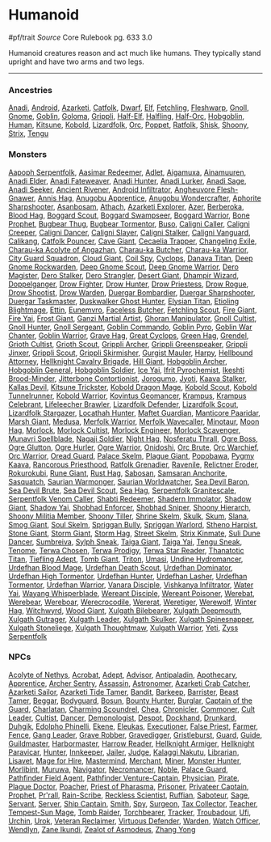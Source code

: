 # Humanoid
#pf/trait 
*Source* Core Rulebook pg. 633 3.0

Humanoid creatures reason and act much like humans. They typically stand upright and have two arms and two legs.

---

### Ancestries
[Anadi](Anadi), [Android](Android), [Azarketi](Azarketi), [Catfolk](Catfolk), [Dwarf](Dwarf), [Elf](Elf), [Fetchling](Fetchling), [Fleshwarp](Fleshwarp), [Gnoll](Gnoll), [Gnome](Gnome), [Goblin](Goblin), [Goloma](Goloma), [Grippli](Grippli), [Half-Elf](Half-Elf), [Halfling](Halfling), [Half-Orc](Half-Orc), [Hobgoblin](Hobgoblin), [Human](Human), [Kitsune](Kitsune), [Kobold](Kobold), [Lizardfolk](Lizardfolk), [Orc](Orc), [Poppet](Poppet), [Ratfolk](Ratfolk), [Shisk](Shisk), [Shoony](Shoony), [Strix](Strix), [Tengu](Tengu)

### Monsters
[Aapoph Serpentfolk](Aapoph%20Serpentfolk), [Aasimar Redeemer](Aasimar%20Redeemer), [Adlet](Adlet), [Aigamuxa](Aigamuxa), [Ainamuuren](Ainamuuren), [Anadi Elder](Anadi%20Elder), [Anadi Fateweaver](Anadi%20Fateweaver), [Anadi Hunter](Anadi%20Hunter), [Anadi Lurker](Anadi%20Lurker), [Anadi Sage](Anadi%20Sage), [Anadi Seeker](Anadi%20Seeker), [Ancient Rivener](Ancient%20Rivener), [Android Infiltrator](Android%20Infiltrator), [Angheuvore Flesh-Gnawer](Angheuvore%20Flesh-Gnawer), [Annis Hag](Annis%20Hag), [Anugobu Apprentice](Anugobu%20Apprentice), [Anugobu Wondercrafter](Anugobu%20Wondercrafter), [Aphorite Sharpshooter](Aphorite%20Sharpshooter), [Asanbosam](Asanbosam), [Athach](Athach), [Azarketi Explorer](Azarketi%20Explorer), [Azer](Azer), [Berberoka](Berberoka), [Blood Hag](Blood%20Hag), [Boggard Scout](Boggard%20Scout), [Boggard Swampseer](Boggard%20Swampseer), [Boggard Warrior](Boggard%20Warrior), [Bone Prophet](Bone%20Prophet), [Bugbear Thug](Bugbear%20Thug), [Bugbear Tormentor](Bugbear%20Tormentor), [Buso](Buso), [Caligni Caller](Caligni%20Caller), [Caligni Creeper](Caligni%20Creeper), [Caligni Dancer](Caligni%20Dancer), [Caligni Slayer](Caligni%20Slayer), [Caligni Stalker](Caligni%20Stalker), [Caligni Vanguard](Caligni%20Vanguard), [Calikang](Calikang), [Catfolk Pouncer](Catfolk%20Pouncer), [Cave Giant](Cave%20Giant), [Cecaelia Trapper](Cecaelia%20Trapper), [Changeling Exile](Changeling%20Exile), [Charau-ka Acolyte of Angazhan](Charau-ka%20Acolyte%20of%20Angazhan), [Charau-ka Butcher](Charau-ka%20Butcher), [Charau-ka Warrior](Charau-ka%20Warrior), [City Guard Squadron](City%20Guard%20Squadron), [Cloud Giant](Cloud%20Giant), [Coil Spy](Coil%20Spy), [Cyclops](Cyclops), [Danava Titan](Danava%20Titan), [Deep Gnome Rockwarden](Deep%20Gnome%20Rockwarden), [Deep Gnome Scout](Deep%20Gnome%20Scout), [Deep Gnome Warrior](Deep%20Gnome%20Warrior), [Dero Magister](Dero%20Magister), [Dero Stalker](Dero%20Stalker), [Dero Strangler](Dero%20Strangler), [Desert Giant](Desert%20Giant), [Dhampir Wizard](Dhampir%20Wizard), [Doppelganger](Doppelganger), [Drow Fighter](Drow%20Fighter), [Drow Hunter](Drow%20Hunter), [Drow Priestess](Drow%20Priestess), [Drow Rogue](Drow%20Rogue), [Drow Shootist](Drow%20Shootist), [Drow Warden](Drow%20Warden), [Duergar Bombardier](Duergar%20Bombardier), [Duergar Sharpshooter](Duergar%20Sharpshooter), [Duergar Taskmaster](Duergar%20Taskmaster), [Duskwalker Ghost Hunter](Duskwalker%20Ghost%20Hunter), [Elysian Titan](Elysian%20Titan), [Etioling Blightmage](Etioling%20Blightmage), [Ettin](Ettin), [Eunemvro](Eunemvro), [Faceless Butcher](Faceless%20Butcher), [Fetchling Scout](Fetchling%20Scout), [Fire Giant](Fire%20Giant), [Fire Yai](Fire%20Yai), [Frost Giant](Frost%20Giant), [Ganzi Martial Artist](Ganzi%20Martial%20Artist), [Ghoran Manipulator](Ghoran%20Manipulator), [Gnoll Cultist](Gnoll%20Cultist), [Gnoll Hunter](Gnoll%20Hunter), [Gnoll Sergeant](Gnoll%20Sergeant), [Goblin Commando](Goblin%20Commando), [Goblin Pyro](Goblin%20Pyro), [Goblin War Chanter](Goblin%20War%20Chanter), [Goblin Warrior](Goblin%20Warrior), [Grave Hag](Grave%20Hag), [Great Cyclops](Great%20Cyclops), [Green Hag](Green%20Hag), [Grendel](Grendel), [Grioth Cultist](Grioth%20Cultist), [Grioth Scout](Grioth%20Scout), [Grippli Archer](Grippli%20Archer), [Grippli Greenspeaker](Grippli%20Greenspeaker), [Grippli Jinxer](Grippli%20Jinxer), [Grippli Scout](Grippli%20Scout), [Grippli Skirmisher](Grippli%20Skirmisher), [Gurgist Mauler](Gurgist%20Mauler), [Harpy](Harpy), [Hellbound Attorney](Hellbound%20Attorney), [Hellknight Cavalry Brigade](Hellknight%20Cavalry%20Brigade), [Hill Giant](Hill%20Giant), [Hobgoblin Archer](Hobgoblin%20Archer), [Hobgoblin General](Hobgoblin%20General), [Hobgoblin Soldier](Hobgoblin%20Soldier), [Ice Yai](Ice%20Yai), [Ifrit Pyrochemist](Ifrit%20Pyrochemist), [Ikeshti Brood-Minder](Ikeshti%20Brood-Minder), [Jitterbone Contortionist](Jitterbone%20Contortionist), [Jorogumo](Jorogumo), [Jyoti](Jyoti), [Kaava Stalker](Kaava%20Stalker), [Kallas Devil](Kallas%20Devil), [Kitsune Trickster](Kitsune%20Trickster), [Kobold Dragon Mage](Kobold%20Dragon%20Mage), [Kobold Scout](Kobold%20Scout), [Kobold Tunnelrunner](Kobold%20Tunnelrunner), [Kobold Warrior](Kobold%20Warrior), [Kovintus Geomancer](Kovintus%20Geomancer), [Krampus](Krampus), [Krampus Celebrant](Krampus%20Celebrant), [Lifeleecher Brawler](Lifeleecher%20Brawler), [Lizardfolk Defender](Lizardfolk%20Defender), [Lizardfolk Scout](Lizardfolk%20Scout), [Lizardfolk Stargazer](Lizardfolk%20Stargazer), [Locathah Hunter](Locathah%20Hunter), [Maftet Guardian](Maftet%20Guardian), [Manticore Paaridar](Manticore%20Paaridar), [Marsh Giant](Marsh%20Giant), [Medusa](Medusa), [Merfolk Warrior](Merfolk%20Warrior), [Merfolk Wavecaller](Merfolk%20Wavecaller), [Minotaur](Minotaur), [Moon Hag](Moon%20Hag), [Morlock](Morlock), [Morlock Cultist](Morlock%20Cultist), [Morlock Engineer](Morlock%20Engineer), [Morlock Scavenger](Morlock%20Scavenger), [Munavri Spellblade](Munavri%20Spellblade), [Nagaji Soldier](Nagaji%20Soldier), [Night Hag](Night%20Hag), [Nosferatu Thrall](Nosferatu%20Thrall), [Ogre Boss](Ogre%20Boss), [Ogre Glutton](Ogre%20Glutton), [Ogre Hurler](Ogre%20Hurler), [Ogre Warrior](Ogre%20Warrior), [Onidoshi](Onidoshi), [Orc Brute](Orc%20Brute), [Orc Warchief](Orc%20Warchief), [Orc Warrior](Orc%20Warrior), [Oread Guard](Oread%20Guard), [Palace Skelm](Palace%20Skelm), [Plague Giant](Plague%20Giant), [Popobawa](Popobawa), [Pygmy Kaava](Pygmy%20Kaava), [Rancorous Priesthood](Rancorous%20Priesthood), [Ratfolk Grenadier](Ratfolk%20Grenadier), [Ravenile](Ravenile), [Relictner Eroder](Relictner%20Eroder), [Rokurokubi](Rokurokubi), [Rune Giant](Rune%20Giant), [Rust Hag](Rust%20Hag), [Sabosan](Sabosan), [Samsaran Anchorite](Samsaran%20Anchorite), [Sasquatch](Sasquatch), [Saurian Warmonger](Saurian%20Warmonger), [Saurian Worldwatcher](Saurian%20Worldwatcher), [Sea Devil Baron](Sea%20Devil%20Baron), [Sea Devil Brute](Sea%20Devil%20Brute), [Sea Devil Scout](Sea%20Devil%20Scout), [Sea Hag](Sea%20Hag), [Serpentfolk Granitescale](Serpentfolk%20Granitescale), [Serpentfolk Venom Caller](Serpentfolk%20Venom%20Caller), [Shabti Redeemer](Shabti%20Redeemer), [Shadern Immolator](Shadern%20Immolator), [Shadow Giant](Shadow%20Giant), [Shadow Yai](Shadow%20Yai), [Shobhad Enforcer](Shobhad%20Enforcer), [Shobhad Sniper](Shobhad%20Sniper), [Shoony Hierarch](Shoony%20Hierarch), [Shoony Militia Member](Shoony%20Militia%20Member), [Shoony Tiller](Shoony%20Tiller), [Shrine Skelm](Shrine%20Skelm), [Skulk](Skulk), [Skum](Skum), [Slana](Slana), [Smog Giant](Smog%20Giant), [Soul Skelm](Soul%20Skelm), [Spriggan Bully](Spriggan%20Bully), [Spriggan Warlord](Spriggan%20Warlord), [Stheno Harpist](Stheno%20Harpist), [Stone Giant](Stone%20Giant), [Storm Giant](Storm%20Giant), [Storm Hag](Storm%20Hag), [Street Skelm](Street%20Skelm), [Strix Kinmate](Strix%20Kinmate), [Suli Dune Dancer](Suli%20Dune%20Dancer), [Sumbreiva](Sumbreiva), [Sylph Sneak](Sylph%20Sneak), [Taiga Giant](Taiga%20Giant), [Taiga Yai](Taiga%20Yai), [Tengu Sneak](Tengu%20Sneak), [Tenome](Tenome), [Terwa Chosen](Terwa%20Chosen), [Terwa Prodigy](Terwa%20Prodigy), [Terwa Star Reader](Terwa%20Star%20Reader), [Thanatotic Titan](Thanatotic%20Titan), [Tiefling Adept](Tiefling%20Adept), [Tomb Giant](Tomb%20Giant), [Triton](Triton), [Umasi](Umasi), [Undine Hydromancer](Undine%20Hydromancer), [Urdefhan Blood Mage](Urdefhan%20Blood%20Mage), [Urdefhan Death Scout](Urdefhan%20Death%20Scout), [Urdefhan Dominator](Urdefhan%20Dominator), [Urdefhan High Tormentor](Urdefhan%20High%20Tormentor), [Urdefhan Hunter](Urdefhan%20Hunter), [Urdefhan Lasher](Urdefhan%20Lasher), [Urdefhan Tormentor](Urdefhan%20Tormentor), [Urdefhan Warrior](Urdefhan%20Warrior), [Vanara Disciple](Vanara%20Disciple), [Vishkanya Infiltrator](Vishkanya%20Infiltrator), [Water Yai](Water%20Yai), [Wayang Whisperblade](Wayang%20Whisperblade), [Wereant Disciple](Wereant%20Disciple), [Wereant Poisoner](Wereant%20Poisoner), [Werebat](Werebat), [Werebear](Werebear), [Wereboar](Wereboar), [Werecrocodile](Werecrocodile), [Wererat](Wererat), [Weretiger](Weretiger), [Werewolf](Werewolf), [Winter Hag](Winter%20Hag), [Witchwyrd](Witchwyrd), [Wood Giant](Wood%20Giant), [Xulgath Bilebearer](Xulgath%20Bilebearer), [Xulgath Deepmouth](Xulgath%20Deepmouth), [Xulgath Gutrager](Xulgath%20Gutrager), [Xulgath Leader](Xulgath%20Leader), [Xulgath Skulker](Xulgath%20Skulker), [Xulgath Spinesnapper](Xulgath%20Spinesnapper), [Xulgath Stoneliege](Xulgath%20Stoneliege), [Xulgath Thoughtmaw](Xulgath%20Thoughtmaw), [Xulgath Warrior](Xulgath%20Warrior), [Yeti](Yeti), [Zyss Serpentfolk](Zyss%20Serpentfolk)

### NPCs
[Acolyte of Nethys](Acolyte%20of%20Nethys), [Acrobat](Acrobat), [Adept](Adept), [Advisor](Advisor), [Antipaladin](Antipaladin), [Apothecary](Apothecary), [Apprentice](Apprentice), [Archer Sentry](Archer%20Sentry), [Assassin](Assassin), [Astronomer](Astronomer), [Azarketi Crab Catcher](Azarketi%20Crab%20Catcher), [Azarketi Sailor](Azarketi%20Sailor), [Azarketi Tide Tamer](Azarketi%20Tide%20Tamer), [Bandit](Bandit), [Barkeep](Barkeep), [Barrister](Barrister), [Beast Tamer](Beast%20Tamer), [Beggar](Beggar), [Bodyguard](Bodyguard), [Bosun](Bosun), [Bounty Hunter](Bounty%20Hunter), [Burglar](Burglar), [Captain of the Guard](Captain%20of%20the%20Guard), [Charlatan](Charlatan), [Charming Scoundrel](Charming%20Scoundrel), [Chea](Chea), [Chronicler](Chronicler), [Commoner](Commoner), [Cult Leader](Cult%20Leader), [Cultist](Cultist), [Dancer](Dancer), [Demonologist](Demonologist), [Despot](Despot), [Dockhand](Dockhand), [Drunkard](Drunkard), [Duhgik](Duhgik), [Edolpho Phinelli](Edolpho%20Phinelli), [Ekene](Ekene), [Eleukas](Eleukas), [Executioner](Executioner), [False Priest](False%20Priest), [Farmer](Farmer), [Fence](Fence), [Gang Leader](Gang%20Leader), [Grave Robber](Grave%20Robber), [Gravedigger](Gravedigger), [Gristleburst](Gristleburst), [Guard](Guard), [Guide](Guide), [Guildmaster](Guildmaster), [Harbormaster](Harbormaster), [Harrow Reader](Harrow%20Reader), [Hellknight Armiger](Hellknight%20Armiger), [Hellknight Paravicar](Hellknight%20Paravicar), [Hunter](Hunter), [Innkeeper](Innkeeper), [Jailer](Jailer), [Judge](Judge), [Kalaggi Nakutu](Kalaggi%20Nakutu), [Librarian](Librarian), [Lisavet](Lisavet), [Mage for Hire](Mage%20for%20Hire), [Mastermind](Mastermind), [Merchant](Merchant), [Miner](Miner), [Monster Hunter](Monster%20Hunter), [Morlibint](Morlibint), [Muruwa](Muruwa), [Navigator](Navigator), [Necromancer](Necromancer), [Noble](Noble), [Palace Guard](Palace%20Guard), [Pathfinder Field Agent](Pathfinder%20Field%20Agent), [Pathfinder Venture-Captain](Pathfinder%20Venture-Captain), [Physician](Physician), [Pirate](Pirate), [Plague Doctor](Plague%20Doctor), [Poacher](Poacher), [Priest of Pharasma](Priest%20of%20Pharasma), [Prisoner](Prisoner), [Privateer Captain](Privateer%20Captain), [Prophet](Prophet), [Pr'rall](Pr'rall), [Rain-Scribe](Rain-Scribe), [Reckless Scientist](Reckless%20Scientist), [Ruffian](Ruffian), [Saboteur](Saboteur), [Sage](Sage), [Servant](Servant), [Server](Server), [Ship Captain](Ship%20Captain), [Smith](Smith), [Spy](Spy), [Surgeon](Surgeon), [Tax Collector](Tax%20Collector), [Teacher](Teacher), [Tempest-Sun Mage](Tempest-Sun%20Mage), [Tomb Raider](Tomb%20Raider), [Torchbearer](Torchbearer), [Tracker](Tracker), [Troubadour](Troubadour), [Ufi](Ufi), [Urchin](Urchin), [Urok](Urok), [Veteran Reclaimer](Veteran%20Reclaimer), [Virtuous Defender](Virtuous%20Defender), [Warden](Warden), [Watch Officer](Watch%20Officer), [Wendlyn](Wendlyn), [Zane Ikundi](Zane%20Ikundi), [Zealot of Asmodeus](Zealot%20of%20Asmodeus), [Zhang Yong](Zhang%20Yong)